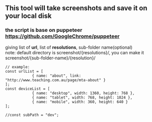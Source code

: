 ## This tool will take screenshots and save it on your local disk
### the script is base on puppeteer https://github.com/GoogleChrome/puppeteer

giving list of **url**, list of **resolutions**, sub-folder name(optional)  
note: default directory is screenshot/{resolutions}/, you can make it screenshot/{sub-folder-name}/{resolution}/  
```
// example:
const urlList = [
            { name: "about", link: "http://www.teaching.com.au/page/mta-about" }
];
const deviceList = [
            { name: "desktop", width: 1360, height: 768 },
            { name: "tablet", width: 768, height: 1024 },
            { name: "mobile", width: 360, height: 640 }
];

//const subPath = "dev";

```


